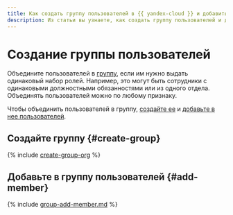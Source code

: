 ```yaml
---
title: Как создать группу пользователей в {{ yandex-cloud }} и добавить в нее участников
description: Из статьи вы узнаете, как создать группу пользователей и добавить в нее участников.
---
```


# Создание группы пользователей

Объедините пользователей в [группу](../../../organization/concepts/groups.md), если им нужно выдать одинаковый набор ролей. Например, это могут быть сотрудники с одинаковыми должностными обязанностями или из одного отдела. Объединять пользователей можно по любому признаку.

Чтобы объединить пользователей в группу, [создайте ее](#create-group) и [добавьте в нее пользователей](#add-member).

## Создайте группу {#create-group}

{% include [create-group-org](../../../_includes/organization/create-group-org.md) %}

## Добавьте в группу пользователей {#add-member}

{% include [group-add-member.md](../../../_includes/organization/group-add-member.md) %}